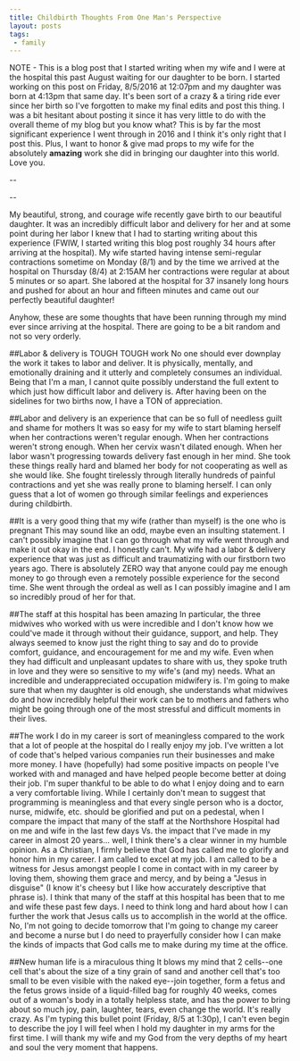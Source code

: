 ```yaml
---
title: Childbirth Thoughts From One Man's Perspective
layout: posts
tags:
 - family
---
```


NOTE - This is a blog post that I started writing when my wife and I were at the hospital this past August waiting for our daughter to be born.  I started working on this post on Friday, 8/5/2016 at 12:07pm and my daughter was born at 4:13pm that same day.  It's been sort of a crazy & a tiring ride ever since her birth so I've forgotten to make my final edits and post this thing.  I was a bit hesitant about posting it since it has very little to do with the overall theme of my blog but you know what?  This is by far the most significant experience I went through in 2016 and I think it's only right that I post this.  Plus, I want to honor & give mad props to my wife for the absolutely **amazing** work she did in bringing our daughter into this world.  Love you.

--

--

My beautiful, strong, and courage wife recently gave birth to our beautiful daughter.  It was an incredibly difficult labor and delivery for her and at some point during her labor I knew that I had to starting writing about this experience (FWIW, I started writing this blog post roughly 34 hours after arriving at the hospital).  My wife started having intense semi-regular contractions sometime on Monday (8/1) and by the time we arrived at the hospital on Thursday (8/4) at 2:15AM her contractions were regular at about 5 minutes or so apart.  She labored at the hospital for 37 insanely long hours and pushed for about an hour and fifteen minutes and came out our perfectly beautiful daughter!

Anyhow, these are some thoughts that have been running through my mind ever since arriving at the hospital.  There are going to be a bit random and not so very orderly.

##Labor & delivery is TOUGH TOUGH work
No one should ever downplay the work it takes to labor and deliver.  It is physically, mentally, and emotionally draining and it utterly and completely consumes an individual.  Being that I'm a man, I cannot quite possibly understand the full extent to which just how difficult labor and delivery is.  After having been on the sidelines for two births now, I have a TON of appreciation.

##Labor and delivery is an experience that can be so full of needless guilt and shame for mothers
It was so easy for my wife to start blaming herself when her contractions weren't regular enough.  When her contractions weren't strong enough.  When her cervix wasn't dilated enough.  When her labor wasn't progressing towards delivery fast enough in her mind.  She took these things really hard and blamed her body for not cooperating as well as she would like.  She fought tirelessly through literally hundreds of painful contractions and yet she was really prone to blaming herself.  I can only guess that a lot of women go through similar feelings and experiences during childbirth.

##It is a very good thing that my wife (rather than myself) is the one who is pregnant
This may sound like an odd, maybe even an insulting statement.  I can't possibly imagine that I can go through what my wife went through and make it out okay in the end.  I honestly can't.  My wife had a labor & delivery experience that was just as difficult and traumatizing with our firstborn two years ago.  There is absolutely ZERO way that anyone could pay me enough money to go through even a remotely possible experience for the second time.  She went through the ordeal as well as I can possibly imagine and I am so incredibly proud of her for that.

##The staff at this hospital has been amazing
In particular, the three midwives who worked with us were incredible and I don't know how we could've made it through without their guidance, support, and help.  They always seemed to know just the right thing to say and do to provide comfort, guidance, and encouragement for me and my wife.  Even when they had difficult and unpleasant updates to share with us, they spoke truth in love and they were so sensitive to my wife's (and my) needs.  What an incredible and underappreciated occupation midwifery is.   I'm going to make sure that when my daughter is old enough, she understands what midwives do and how incredibly helpful their work can be to mothers and fathers who might be going through one of the most stressful and difficult moments in their lives.

##The work I do in my career is sort of meaningless compared to the work that a lot of people at the hospital do
I really enjoy my job.  I've written a lot of code that's helped various companies run their businesses and make more money.  I have (hopefully) had some positive impacts on people I've worked with and managed and have helped people become better at doing their job.  I'm super thankful to be able to do what I enjoy doing and to earn a very comfortable living.  While I certainly don't mean to suggest that programming is meaningless and that every single person who is a doctor, nurse, midwife, etc. should be glorified and put on a pedestal, when I compare the impact that many of the staff at the Northshore Hospital had on me and wife in the last few days Vs. the impact that I've made in my career in almost 20 years... well, I think there's a clear winner in my humble opinion.  As a Christian, I firmly believe that God has called me to glorify and honor him in my career.  I am called to excel at my job.  I am called to be a witness for Jesus amongst people I come in contact with in my career by loving them, showing them grace and mercy, and by being a "Jesus in disguise" (I know it's cheesy but I like how accurately descriptive that phrase is).  I think that many of the staff at this hospital has been that to me and wife these past few days.  I need to think long and hard about how I can further the work that Jesus calls us to accomplish in the world at the office.  No, I'm not going to decide tomorrow that I'm going to change my career and become a nurse but I do need to prayerfully consider how I can make the kinds of impacts that God calls me to make during my time at the office.

##New human life is a miraculous thing
It blows my mind that 2 cells--one cell that's about the size of a tiny grain of sand and another cell that's too small to be even visible with the naked eye--join together, form a fetus and the fetus grows inside of a liquid-filled bag for roughly 40 weeks, comes out of a woman's body in a totally helpless state, and has the power to bring about so much joy, pain, laughter, tears, even change the world.  It's really crazy.  As I'm typing this bullet point (Friday, 8/5 at 1:30p), I can't even begin to describe the joy I will feel when I hold my daughter in my arms for the first time.  I will thank my wife and my God from the very depths of my heart and soul the very moment that happens.
